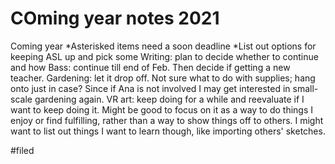 # COming year notes 2021

Coming year
*Asterisked items need a soon deadline
*List out options for keeping ASL up and pick some
Writing: plan to decide whether to continue and how
Bass: continue till end of Feb. Then decide if getting a new teacher. 
Gardening: let it drop off. Not sure what to do with supplies; hang onto just in case? Since if Ana is not involved I may get interested in small-scale gardening again.
VR art: keep doing for a while and reevaluate if I want to keep doing it. Might be good to focus on it as a way to do things I enjoy or find fulfilling, rather than a way to show things off to others. I might want to list out things I want to learn though, like importing others' sketches. 

#filed	